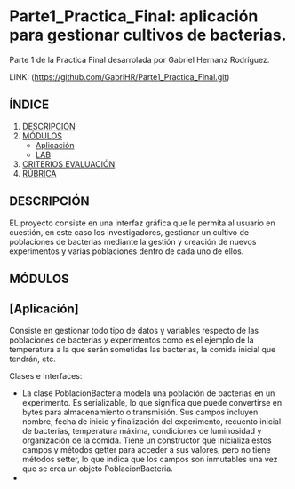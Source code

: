 # Parte1_Practica_Final: aplicación para gestionar cultivos de bacterias.

Parte 1 de la Practica Final desarrolada por Gabriel Hernanz Rodríguez.

LINK: (https://github.com/GabriHR/Parte1_Practica_Final.git)


## ÍNDICE

1. [DESCRIPCIÓN](#descripción)
2. [MÓDULOS](#módulos)
   - [Aplicación](#aplicación)
   - [LAB](#lab)
3. [CRITERIOS EVALUACIÓN](#criterios-evaluación)
4. [RÚBRICA](#rÚbrica)


## DESCRIPCIÓN

EL proyecto consiste en una interfaz gráfica que le permita al usuario en cuestión, en este caso los investigadores, gestionar un cultivo de poblaciones de bacterias mediante la gestión y creación de nuevos experimentos y varias poblaciones dentro de cada uno de ellos.

## MÓDULOS

## [Aplicación]

Consiste en gestionar todo tipo de datos y variables respecto de las poblaciones de bacterias y experimentos como es el ejemplo de la temperatura a la que serán sometidas las bacterias, la comida inicial que tendrán, etc.

Clases e Interfaces:
   - La clase PoblacionBacteria modela una población de bacterias en un experimento. Es serializable, lo que significa que puede convertirse en bytes para almacenamiento o transmisión. Sus campos incluyen nombre, fecha de inicio y finalización del experimento, recuento inicial de bacterias, temperatura máxima, condiciones de luminosidad y organización de la comida. Tiene un constructor que inicializa estos campos y métodos getter para acceder a sus valores, pero no tiene métodos setter, lo que indica que los campos son inmutables una vez que se crea un objeto PoblacionBacteria.
   - 
